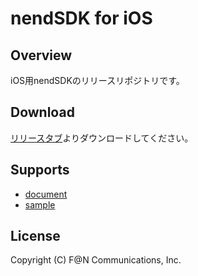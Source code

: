 # nendSDK for iOS

## Overview

iOS用nendSDKのリリースリポジトリです。

## Download

[リリースタブ](https://github.com/fan-ADN/nendSDK-iOS-pub/releases)よりダウンロードしてください。

## Supports

* [document](https://github.com/fan-ADN/nendSDK-iOS/wiki)
* [sample](https://github.com/fan-ADN/nendSDK-iOS)

## License
Copyright (C) F@N Communications, Inc.
